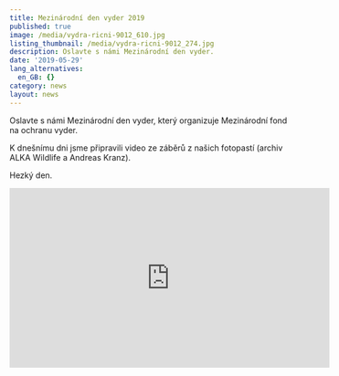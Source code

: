 ```yaml
---
title: Mezinárodní den vyder 2019
published: true
image: /media/vydra-ricni-9012_610.jpg
listing_thumbnail: /media/vydra-ricni-9012_274.jpg
description: Oslavte s námi Mezinárodní den vyder.
date: '2019-05-29'
lang_alternatives:
  en_GB: {}
category: news
layout: news
---
```

Oslavte s námi Mezinárodní den vyder, který organizuje Mezinárodní fond na ochranu vyder.

K dnešnímu dni jsme připravili video ze záběrů z našich fotopastí (archiv ALKA Wildlife a Andreas Kranz).

Hezký den.


<iframe width="560" height="315" src="https://www.youtube.com/embed/Y70CuqM0vrE" frameborder="0" allowfullscreen=""></iframe>
